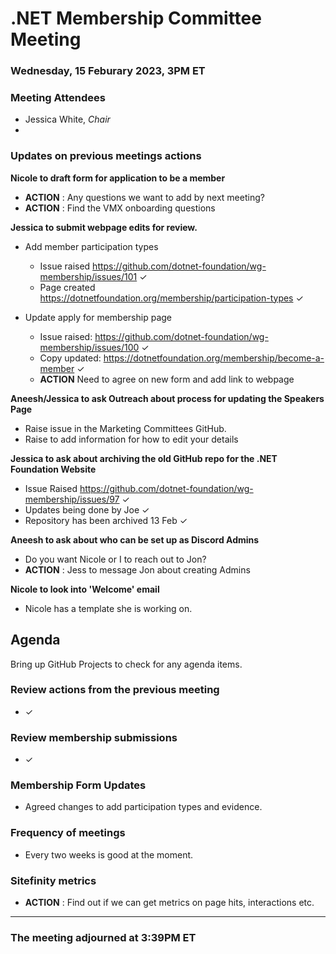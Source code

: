 # .NET Membership Committee Meeting

### Wednesday, 15 Feburary 2023, 3PM ET 

### Meeting Attendees

* Jessica White, *Chair*
* 

### Updates on previous meetings actions

**Nicole to draft form for application to be a member**

   * **ACTION** : Any questions we want to add by next meeting?
   * **ACTION** : Find the VMX onboarding questions

**Jessica to submit webpage edits for review.**
    
* Add member participation types
    * Issue raised https://github.com/dotnet-foundation/wg-membership/issues/101 ✓
    * Page created https://dotnetfoundation.org/membership/participation-types ✓

* Update apply for membership page
    * Issue raised:  https://github.com/dotnet-foundation/wg-membership/issues/100 ✓
    * Copy updated: https://dotnetfoundation.org/membership/become-a-member ✓
    * **ACTION** Need to agree on new form and add link to webpage

**Aneesh/Jessica to ask Outreach about process for updating the Speakers Page**

* Raise issue in the Marketing Committees GitHub.
* Raise to add information for how to edit your details

**Jessica to ask about archiving the old GitHub repo for the .NET Foundation Website**

* Issue Raised https://github.com/dotnet-foundation/wg-membership/issues/97 ✓
* Updates being done by Joe ✓ 
* Repository has been archived 13 Feb ✓

**Aneesh to ask about who can be set up as Discord Admins**

* Do you want Nicole or I to reach out to Jon?
* **ACTION** : Jess to message Jon about creating Admins

**Nicole to look into 'Welcome' email**

* Nicole has a template she is working on.

## Agenda

Bring up GitHub Projects to check for any agenda items.

### **Review actions from the previous meeting**

- ✓

### **Review membership submissions**

- ✓

### **Membership Form Updates**

- Agreed changes to add participation types and evidence. 

### **Frequency of meetings**

- Every two weeks is good at the moment.

### Sitefinity metrics

* **ACTION** : Find out if we can get metrics on page hits, interactions etc.

---

### The meeting adjourned at 3:39PM ET
